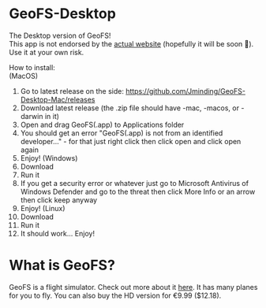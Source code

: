 # GeoFS-Desktop
The Desktop version of GeoFS!<br>
This app is not endorsed by the [actual website](https://geo-fs.com/geofs.php) (hopefully it will be soon 🙂).  Use it at your own risk.

How to install:<br>
(MacOS)
1. Go to latest release on the side: https://github.com/Jminding/GeoFS-Desktop-Mac/releases
2. Download latest release (the .zip file should have -mac, -macos, or -darwin in it)
3. Open and drag GeoFS(.app) to Applications folder
4. You should get an error "GeoFS(.app) is not from an identified developer..." - for that just right click then click open and click open again
5. Enjoy!
(Windows)
1. Download
2. Run it
3. If you get a security error or whatever just go to Microsoft Antivirus of Windows Defender and go to the threat then click More Info or an arrow then click keep anyway
4. Enjoy!
(Linux)
1. Download
2. Run it
3. It should work... Enjoy!

# What is GeoFS?
GeoFS is a flight simulator.  Check out more about it [here](https://geo-fs.com).
It has many planes for you to fly.  You can also buy the HD version for €9.99 ($12.18).
